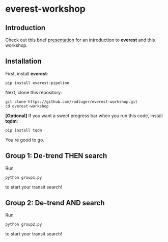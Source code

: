 # everest-workshop

## Introduction

Check out this brief [presentation](everest-workshop.pdf) for an introduction to **everest** and this workshop.

## Installation

First, install **everest**:
```
pip install everest-pipeline
```

Next, clone this repository:
```
git clone https://github.com/rodluger/everest-workshop.git
cd everest-workshop
```

**[Optional]** If you want a sweet progress bar when you run this code, install **tqdm**:
```
pip install tqdm
```

You're good to go. 

## Group 1: De-trend THEN search
Run

```
python group1.py
```

to start your transit search!


## Group 2: De-trend AND search
Run

```
python group2.py
```

to start your transit search!
